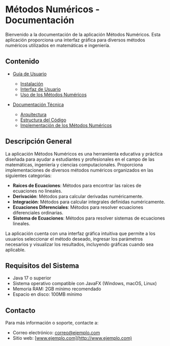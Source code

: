 # Métodos Numéricos - Documentación

Bienvenido a la documentación de la aplicación Métodos Numéricos. Esta aplicación proporciona una interfaz gráfica para diversos métodos numéricos utilizados en matemáticas e ingeniería.

## Contenido

- [Guía de Usuario](user-guide.md)
  - [Instalación](user-guide.md#instalación)
  - [Interfaz de Usuario](user-guide.md#interfaz-de-usuario)
  - [Uso de los Métodos Numéricos](user-guide.md#uso-de-los-métodos-numéricos)
  
- [Documentación Técnica](technical-docs.md)
  - [Arquitectura](technical-docs.md#arquitectura)
  - [Estructura del Código](technical-docs.md#estructura-del-código)
  - [Implementación de los Métodos Numéricos](technical-docs.md#implementación-de-los-métodos-numéricos)

## Descripción General

La aplicación Métodos Numéricos es una herramienta educativa y práctica diseñada para ayudar a estudiantes y profesionales en el campo de las matemáticas, ingeniería y ciencias computacionales. Proporciona implementaciones de diversos métodos numéricos organizados en las siguientes categorías:

- **Raíces de Ecuaciones**: Métodos para encontrar las raíces de ecuaciones no lineales.
- **Derivación**: Métodos para calcular derivadas numéricamente.
- **Integración**: Métodos para calcular integrales definidas numéricamente.
- **Ecuaciones Diferenciales**: Métodos para resolver ecuaciones diferenciales ordinarias.
- **Sistema de Ecuaciones**: Métodos para resolver sistemas de ecuaciones lineales.

La aplicación cuenta con una interfaz gráfica intuitiva que permite a los usuarios seleccionar el método deseado, ingresar los parámetros necesarios y visualizar los resultados, incluyendo gráficas cuando sea aplicable.

## Requisitos del Sistema

- Java 17 o superior
- Sistema operativo compatible con JavaFX (Windows, macOS, Linux)
- Memoria RAM: 2GB mínimo recomendado
- Espacio en disco: 100MB mínimo

## Contacto

Para más información o soporte, contacte a:

- Correo electrónico: [correo@ejemplo.com](mailto:correo@ejemplo.com)
- Sitio web: [www.ejemplo.com](http://www.ejemplo.com)